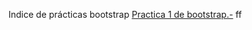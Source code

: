 Indice de prácticas bootstrap
<a href="https://lolyous.github.io/Practica1.html">Practica 1 de bootstrap.-</a>
ff
